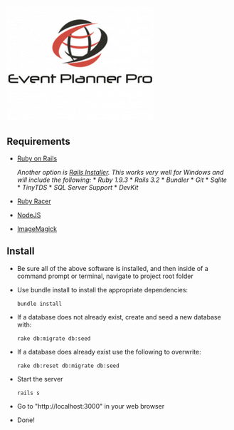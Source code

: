 ![Event Planner Pro](https://github.com/BrettHansen/EventPlanner/blob/master/app/assets/images/logo.png "Event Planner Pro")
=============


Requirements
------------

* [Ruby on Rails](http://rubyonrails.org/download)

    *Another option is [Rails Installer](http://railsinstaller.org/en). This works very well for Windows and will include the following:*
      * *Ruby 1.9.3*
      * *Rails 3.2*
      * *Bundler*
      * *Git*
      * *Sqlite*
      * *TinyTDS*
      * *SQL Server Support*
      * *DevKit*

* [Ruby Racer](https://github.com/hiranpeiris/therubyracer_for_windows)

* [NodeJS](http://nodejs.org/)

* [ImageMagick](http://www.imagemagick.org/)

Install
-------

* Be sure all of the above software is installed, and then inside of a command prompt or terminal, navigate to project root folder

* Use bundle install to install the appropriate dependencies:
    ```
    bundle install
    ```

* If a database does not already exist, create and seed a new database with:
    ```
    rake db:migrate db:seed
    ```

* If a database does already exist use the following to overwrite:
    ```
    rake db:reset db:migrate db:seed
    ```

* Start the server
    ```
    rails s
    ```

* Go to "http://localhost:3000" in your web browser

* Done!